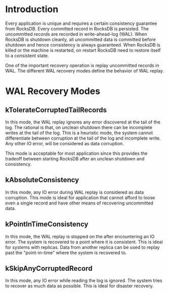 # Introduction

Every application is unique and requires a certain consistency guarantee from RocksDB. Every committed record in RocksDB is persisted. The uncommitted records are recorded in write-ahead-log (WAL). When RocksDB is shutdown cleanly, all uncommitted data is committed before shutdown and hence consistency is always guaranteed. When RocksDB is killed or the machine is restarted, on restart RocksDB need to restore itself to a consistent state.

One of the important recovery operation is replay uncommitted records in WAL. The different WAL recovery modes define the behavior of WAL replay. 

# WAL Recovery Modes

## kTolerateCorruptedTailRecords

In this mode, the WAL replay ignores any error discovered at the tail of the log. The rational is that, on unclean shutdown there can be incomplete writes at the tail of the log. This is a heuristic mode, the system cannot differentiate between corruption at the tail of the log and incomplete write. Any other IO error, will be considered as data corruption.

This mode is acceptable for most application since this provides the tradeoff between starting RocksDB after an unclean shutdown and consistency.

## kAbsoluteConsistency

In this mode, any IO error during WAL replay is considered as data corruption. This mode is ideal for application that cannot afford to loose even a single record and have other means of recovering uncommitted data. 

## kPointInTimeConsistency

In this mode, the WAL replay is stopped on the after encountering an IO error. The system is recovered to a point where it is consistent. This is ideal for systems with replicas. Data from another replica can be used to replay past the "point-in-time" where the system is recovered to.

## kSkipAnyCorruptedRecord

In this mode, any IO error while reading the log is ignored. The system tries to recover as much data as possible. This is ideal for disaster recovery.